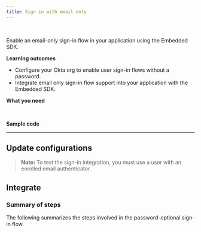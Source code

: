 ```yaml
---
title: Sign in with email only
---
```


<div class="oie-embedded-sdk">

<ApiLifecycle access="ie" /><br>

Enable an email-only sign-in flow in your application using the Embedded SDK.

**Learning outcomes**

* Configure your Okta org to enable user sign-in flows without a password.
* Integrate email only sign-in flow support into your application with the Embedded SDK.

**What you need**

<StackSnippet snippet="whatyouneed" />
</br>

**Sample code**

<StackSnippet snippet="samplecode" />

---

## Update configurations

<StackSnippet snippet="setupoktaorg" inline/>

> **Note:** To test the sign-in integration, you must use a user with an enrolled email authenticator.

## Integrate

### Summary of steps

The following summarizes the steps involved in the password-optional sign-in flow.

<StackSnippet snippet="integrationsummary" />

<StackSnippet snippet="integrationsteps" />

</div>

